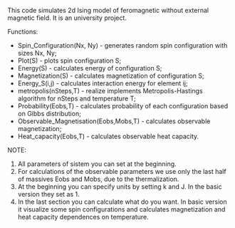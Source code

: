 This code simulates 2d Ising model of feromagnetic without external magnetic field. It is an university project.

Functions:
- Spin_Configuration(Nx, Ny) - generates random spin configuration with sizes Nx, Ny;
- Plot(S) - plots spin configuration S;
- Energy(S) - calculates energy of configuration S;
- Magnetization(S) - calculates magnetization of configuration S;
- Energy_S(i,j) - calculates interaction energy for element ij;
- metropolis(nSteps,T) - realize implements Metropolis-Hastings algorithm for nSteps and temperature T;
- Probability(Eobs,T) - calculates probability of each configuration based on Gibbs distribution;
- Observable_Magnetisation(Eobs,Mobs,T) - calculates observable magnetization;
- Heat_capacity(Eobs,T) - calculates observable heat capacity.

NOTE:
1) All parameters of sistem you can set at the beginning.
2) For calculations of the observable parameters we use only the last half of massives Eobs and Mobs, due to the thermalization.
3) At the beginning you can specify units by setting k and J. In the basic version they set as 1.
4) In the last section you can calculate what do you want. In basic version it visualize some spin configurations and calculates magnetization and heat capacity dependences on temperature.
